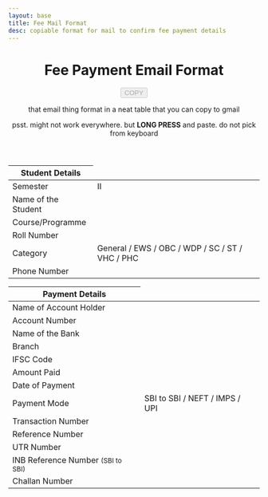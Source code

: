 ```yaml
---
layout: base
title: Fee Mail Format
desc: copiable format for mail to confirm fee payment details
---
```


<header class="center">
			<h1>Fee Payment Email Format</h1>
			<button id="copybtn" disabled="">COPY</button>
			<p>that email thing format in a neat table that you can copy to gmail</p>
			<p>psst. might not work everywhere. but <b>LONG PRESS</b> and paste. do not pick from keyboard</p>
<div>
			<script type="module">
				const btn = document.getElementById('copybtn');
				btn.addEventListener("click", ()=> {
					window.getSelection().selectAllChildren(document.querySelector('article'));
					document.execCommand('copy');
					btn.innerText = 'COPIED!';
					btn.disabled = true;
                    setTimeout(()=>{btn.disabled = false; btn.innerText = 'COPY'},3000)
				});
				btn.disabled = false;
			</script>
		</div>
</header>

<article>
<table>
        <thead>
            <tr><th>Student Details</th></tr>
        </thead>
    <tbody>
        <tr>
            <td>Semester</td><td>II</td>
        </tr><tr>
            <td>Name of the Student</td><td></td>
        </tr><tr>
            <td>Course/Programme</td><td></td>
        </tr><tr>
            <td>Roll Number</td><td></td>
        </tr><tr>
            <td>Category</td><td>General / EWS / OBC / WDP / SC / ST / VHC / PHC</td>
        </tr><tr>
        </tr>
        <tr><td>Phone Number</td><td></td>
        </tr>
    </tbody>
</table>

<table>
        <thead>
            <tr><th>Payment Details</th></tr>
        </thead>
    <tbody>
        <tr>
            <td>Name of Account Holder</td><td></td>
        </tr>
        <tr>
            <td>Account Number</td><td></td>
        </tr>
        <tr>
            <td>Name of the Bank</td><td></td>
        </tr>
        <tr>
            <td>Branch</td><td></td>
        </tr>
        <tr>
            <td>IFSC Code</td><td></td>
        </tr>
        <tr>
            <td>Amount Paid</td><td></td>
        </tr>
        <tr>
            <td>Date of Payment</td><td></td>
        </tr>
        <tr>
            <td>Payment Mode</td><td>SBI to SBI / NEFT / IMPS / UPI</td>
        </tr>
        <tr>
            <td>Transaction Number</td><td></td>
        </tr>
        <tr>
            <td>Reference Number</td><td></td>
        </tr>
        <tr>
            <td>UTR Number</td><td></td>
        </tr>
        <tr>
            <td>INB Reference Number <small>(SBI to SBI)</small></td><td></td>
        </tr>
        <tr>
            <td>Challan Number</td><td></td>
        </tr>
    </tbody>
</table>
</article>
